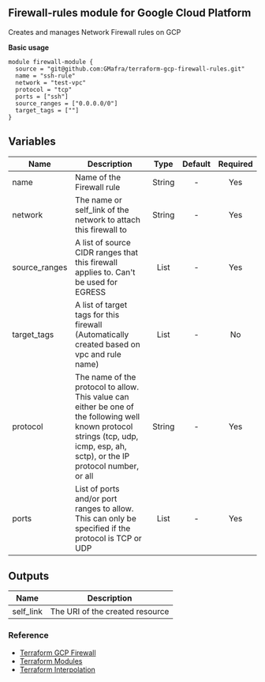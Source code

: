 ## Firewall-rules module for Google Cloud Platform

Creates and manages Network Firewall rules on GCP

**Basic usage**

```hcl
module firewall-module {
  source = "git@github.com:GMafra/terraform-gcp-firewall-rules.git"
  name = "ssh-rule"
  network = "test-vpc"
  protocol = "tcp"
  ports = ["ssh"]
  source_ranges = ["0.0.0.0/0"]
  target_tags = [""]
}
```

## Variables
|Name|Description|Type|Default|Required|
|----|-----------|:----:|:-------:|:--------:|
|name|Name of the Firewall rule|String| - |Yes|
|network|The name or self_link of the network to attach this firewall to|String| - |Yes|
|source_ranges|A list of source CIDR ranges that this firewall applies to. Can't be used for EGRESS|List| - |Yes|
|target_tags|A list of target tags for this firewall (Automatically created based on vpc and rule name)|List| - |No|
|protocol|The name of the protocol to allow. This value can either be one of the following well known protocol strings (tcp, udp, icmp, esp, ah, sctp), or the IP protocol number, or all|String| - |Yes|
|ports|List of ports and/or port ranges to allow. This can only be specified if the protocol is TCP or UDP|List| - |Yes|

## Outputs

|Name|Description|
|----|-----------|
|self_link|The URI of the created resource|

### Reference
- [Terraform GCP Firewall](https://www.terraform.io/docs/providers/google/r/compute_firewall.html)
- [Terraform Modules](https://www.terraform.io/docs/modules/usage.html)
- [Terraform Interpolation](https://www.terraform.io/docs/configuration/interpolation.html)
